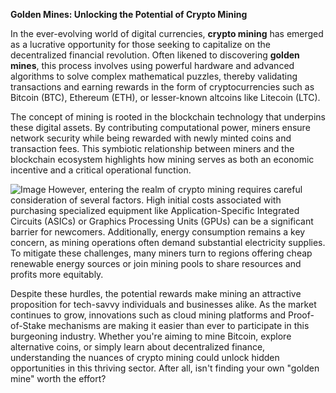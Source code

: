 **Golden Mines: Unlocking the Potential of Crypto Mining**

In the ever-evolving world of digital currencies, **crypto mining** has emerged as a lucrative opportunity for those seeking to capitalize on the decentralized financial revolution. Often likened to discovering **golden mines**, this process involves using powerful hardware and advanced algorithms to solve complex mathematical puzzles, thereby validating transactions and earning rewards in the form of cryptocurrencies such as Bitcoin (BTC), Ethereum (ETH), or lesser-known altcoins like Litecoin (LTC). 

The concept of mining is rooted in the blockchain technology that underpins these digital assets. By contributing computational power, miners ensure network security while being rewarded with newly minted coins and transaction fees. This symbiotic relationship between miners and the blockchain ecosystem highlights how mining serves as both an economic incentive and a critical operational function.


![Image](https://github.com/user-attachments/assets/31692037-0104-4703-abd1-696b6a7dd41b)
However, entering the realm of crypto mining requires careful consideration of several factors. High initial costs associated with purchasing specialized equipment like Application-Specific Integrated Circuits (ASICs) or Graphics Processing Units (GPUs) can be a significant barrier for newcomers. Additionally, energy consumption remains a key concern, as mining operations often demand substantial electricity supplies. To mitigate these challenges, many miners turn to regions offering cheap renewable energy sources or join mining pools to share resources and profits more equitably.

Despite these hurdles, the potential rewards make mining an attractive proposition for tech-savvy individuals and businesses alike. As the market continues to grow, innovations such as cloud mining platforms and Proof-of-Stake mechanisms are making it easier than ever to participate in this burgeoning industry. Whether you're aiming to mine Bitcoin, explore alternative coins, or simply learn about decentralized finance, understanding the nuances of crypto mining could unlock hidden opportunities in this thriving sector. After all, isn't finding your own "golden mine" worth the effort?